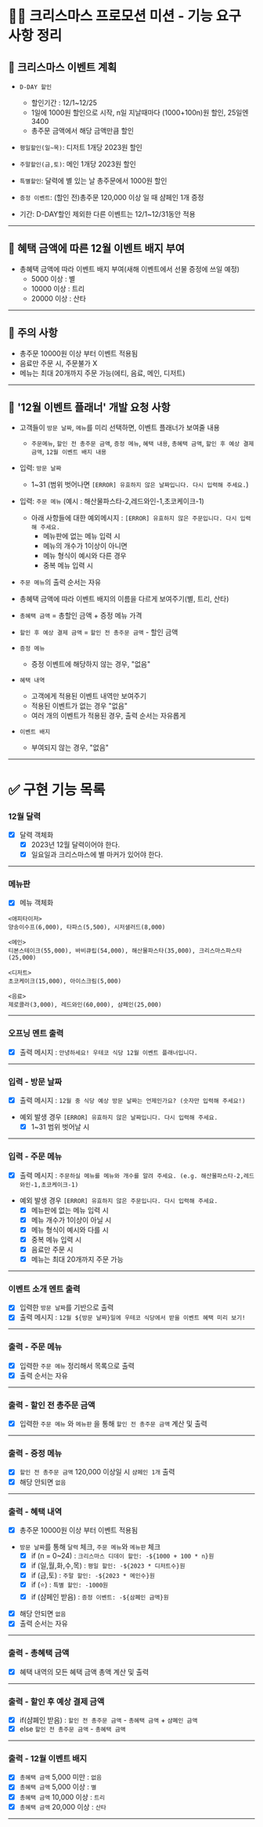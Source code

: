 # 🌲🎅 크리스마스 프로모션 미션 - 기능 요구 사항 정리

## 🔵 크리스마스 이벤트 계획

- `D-DAY 할인`

  - 할인기간 : 12/1~12/25
  - 1일에 1000원 할인으로 시작, n일 지날때마다 (1000+100n)원 할인, 25일엔 3400
  - 총주문 금액에서 해당 금액만큼 할인

- `평일할인(일~목)`: 디저트 1개당 2023원 할인
- `주말할인(금,토)`: 메인 1개당 2023원 할인
- `특별할인`: 달력에 별 있는 날 총주문에서 1000원 할인

- `증정 이벤트`: (할인 전)총주문 120,000 이상 일 때 샴페인 1개 증정

- 기간: D-DAY할인 제외한 다른 이벤트는 12/1~12/31동안 적용

---

## 🔵 혜택 금액에 따른 12월 이벤트 배지 부여

- 총혜택 금액에 따라 이벤트 배지 부여(새해 이벤트에서 선물 증정에 쓰일 예정)
  - 5000 이상 : 별
  - 10000 이상 : 트리
  - 20000 이상 : 산타

---

## 🔵 주의 사항

- 총주문 10000원 이상 부터 이벤트 적용됨
- 음료만 주문 시, 주문불가 X
- 메뉴는 최대 20개까지 주문 가능(에티, 음료, 메인, 디저트)

---

## 🔵 '12월 이벤트 플래너' 개발 요청 사항

- 고객들이 `방문 날짜`, `메뉴`를 미리 선택하면, 이벤트 플래너가 보여줄 내용

  - `주문메뉴`, `할인 전 총주문 금액`, `증정 메뉴`, `혜택 내용`, `총혜택 금액`, `할인 후 예상 결제 금액`, `12월 이벤트 배지 내용`

- 입력: `방문 날짜`

  - 1~31 (범위 벗어나면 `[ERROR] 유효하지 않은 날짜입니다. 다시 입력해 주세요.`)

- 입력: `주문 메뉴` (예시 : 해산물파스타-2,레드와인-1,초코케이크-1)

  - 아래 사항들에 대한 예외메시지 : `[ERROR] 유효하지 않은 주문입니다. 다시 입력해 주세요.`
    - 메뉴판에 없는 메뉴 입력 시
    - 메뉴의 개수가 1이상이 아니면
    - 메뉴 형식이 예시와 다른 경우
    - 중복 메뉴 입력 시

- `주문 메뉴`의 출력 순서는 자유

- 총혜택 금액에 따라 이벤트 배지의 이름을 다르게 보여주기(별, 트리, 산타)

- `총혜택 금액` = 총할인 금액 + 증정 메뉴 가격

- `할인 후 예상 결제 금액` = `할인 전 총주문 금액` - 할인 금액

- `증정 메뉴`

  - 증정 이벤트에 해당하지 않는 경우, "없음"

- `혜택 내역`

  - 고객에게 적용된 이벤트 내역만 보여주기
  - 적용된 이벤트가 없는 경우 "없음"
  - 여러 개의 이벤트가 적용된 경우, 출력 순서는 자유롭게

- `이벤트 배지`
  - 부여되지 않는 경우, "없음"

---

# ✅ 구현 기능 목록

### 12월 달력

- [x] 달력 객체화
  - [x] 2023년 12월 달력이어야 한다.
  - [x] 일요일과 크리스마스에 별 마커가 있어야 한다.

---

### 메뉴판

- [x] 메뉴 객체화

```
<애피타이저>
양송이수프(6,000), 타파스(5,500), 시저샐러드(8,000)

<메인>
티본스테이크(55,000), 바비큐립(54,000), 해산물파스타(35,000), 크리스마스파스타(25,000)

<디저트>
초코케이크(15,000), 아이스크림(5,000)

<음료>
제로콜라(3,000), 레드와인(60,000), 샴페인(25,000)
```

---

### 오프닝 멘트 출력

- [x] 출력 메시지 : `안녕하세요! 우테코 식당 12월 이벤트 플래너입니다.`

---

### 입력 - 방문 날짜

- [x] 출력 메시지 : `12월 중 식당 예상 방문 날짜는 언제인가요? (숫자만 입력해 주세요!)`
- 예외 발생 경우 `[ERROR] 유효하지 않은 날짜입니다. 다시 입력해 주세요.`
  - [x] 1~31 범위 벗어날 시

---

### 입력 - 주문 메뉴

- [x] 출력 메시지 : `주문하실 메뉴를 메뉴와 개수를 알려 주세요. (e.g. 해산물파스타-2,레드와인-1,초코케이크-1)`
- 예외 발생 경우 `[ERROR] 유효하지 않은 주문입니다. 다시 입력해 주세요.`
  - [x] 메뉴판에 없는 메뉴 입력 시
  - [x] 메뉴 개수가 1이상이 아닐 시
  - [x] 메뉴 형식이 예시와 다를 시
  - [x] 중복 메뉴 입력 시
  - [x] 음료만 주문 시
  - [x] 메뉴는 최대 20개까지 주문 가능

---

### 이벤트 소개 멘트 출력

- [x] 입력한 `방문 날짜`를 기반으로 출력
- [x] 출력 메시지 : `12월 ${방문 날짜}일에 우테코 식당에서 받을 이벤트 혜택 미리 보기!`

---

### 출력 - 주문 메뉴

- [x] 입력한 `주문 메뉴` 정리해서 목록으로 출력
- [x] 출력 순서는 자유

---

### 출력 - 할인 전 총주문 금액

- [x] 입력한 `주문 메뉴` 와 `메뉴판` 을 통해 `할인 전 총주문 금액` 계산 및 출력

---

### 출력 - 증정 메뉴

- [x] `할인 전 총주문 금액` 120,000 이상일 시 `샴페인 1개` 출력
- [x] 해당 안되면 `없음`

---

### 출력 - 혜택 내역

- [x] 총주문 10000원 이상 부터 이벤트 적용됨
- `방문 날짜`를 통해 `달력` 체크, `주문 메뉴`와 `메뉴판` 체크
  - [x] if (n = 0~24) : `크리스마스 디데이 할인: -${1000 + 100 * n}원`
  - [x] if (일,월,화,수,목) : `평일 할인: -${2023 * 디저트수}원`
  - [x] if (금,토) : `주말 할인: -${2023 * 메인수}원`
  - [x] if (⭐️) : `특별 할인: -1000원`
  - [x] if (샴페인 받음) : `증정 이벤트: -${삼폐인 금액}원`
- [x] 해당 안되면 `없음`
- [x] 출력 순서는 자유

---

### 출력 - 총혜택 금액

- [x] 혜택 내역의 모든 혜택 금액 총액 계산 및 출력

---

### 출력 - 할인 후 예상 결제 금액

- [x] if(샴폐인 받음) : `할인 전 총주문 금액` - `총혜택 금액` + `샴폐인 금액`
- [x] else `할인 전 총주문 금액` - `총혜택 금액`

---

### 출력 - 12월 이벤트 배지

- [x] `총혜택 금액` 5,000 미만 : `없음`
- [x] `총혜택 금액` 5,000 이상 : `별`
- [x] `총혜택 금액` 10,000 이상 : `트리`
- [x] `총혜택 금액` 20,000 이상 : `산타`

---
